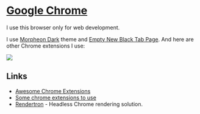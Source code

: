 # [Google Chrome](https://www.google.com/chrome/)
I use this browser only for web development.

I use [Morpheon Dark](https://chrome.google.com/webstore/detail/morpheon-dark/mafbdhjdkjnoafhfelkjpchpaepjknad) theme and [Empty New Black Tab Page](https://chrome.google.com/webstore/detail/empty-new-tab-page-black/fllomkdgoahjlgcblpldnpjcilipjelp?hl=en). And here are other Chrome extensions I use:

![](https://i.imgur.com/I9vQJEb.png)

## Links
- [Awesome Chrome Extensions](https://github.com/learn-anything/chrome-extensions#readme)
- [Some chrome extensions to use](https://news.ycombinator.com/item?id=15696056)
- [Rendertron](https://github.com/GoogleChrome/rendertron) - Headless Chrome rendering solution.